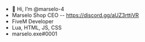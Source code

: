 - 👋 Hi, I’m @marselo-4
- Marselo Shop CEO -- https://discord.gg/aUZ3rttjVR
- FiveM Developer
- Lua, HTML, JS, CSS
- marselo.exe#0001
